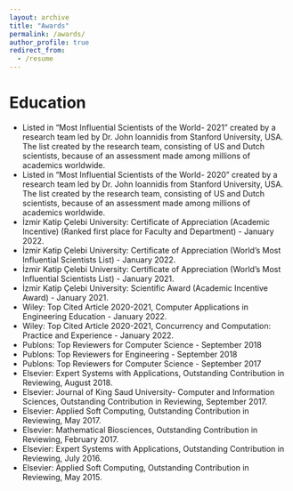 ```yaml
---
layout: archive
title: "Awards"
permalink: /awards/
author_profile: true
redirect_from:
  - /resume
---
```


Education
====

* Listed in “Most Influential Scientists of the World- 2021” created by a research team led by Dr. John Ioannidis from Stanford University, USA. The list created by the research team, consisting of US and Dutch scientists, because of an assessment made among millions of academics worldwide.
* Listed in “Most Influential Scientists of the World- 2020” created by a research team led by Dr. John Ioannidis from Stanford University, USA. The list created by the research team, consisting of US and Dutch scientists, because of an assessment made among millions of academics worldwide.
* İzmir Katip Çelebi University: Certificate of Appreciation (Academic Incentive) (Ranked first place for Faculty and Department) - January 2022.
* İzmir Katip Çelebi University: Certificate of Appreciation (World’s Most Influential Scientists List) - January 2022.
* İzmir Katip Çelebi University: Certificate of Appreciation (World’s Most Influential Scientists List) - January 2021.
* İzmir Katip Çelebi University: Scientific Award (Academic Incentive Award) - January 2021.
* Wiley: Top Cited Article 2020-2021, Computer Applications in Engineering Education - January 2022.
* Wiley: Top Cited Article 2020-2021, Concurrency and Computation: Practice and Experience - January 2022.
* Publons: Top Reviewers for Computer Science - September 2018
* Publons: Top Reviewers for Engineering - September 2018
* Publons: Top Reviewers for Computer Science - September 2017
* Elsevier: Expert Systems with Applications, Outstanding Contribution in Reviewing, August 2018.
* Elsevier: Journal of King Saud University- Computer and Information Sciences, Outstanding Contribution in Reviewing, September 2017.
* Elsevier: Applied Soft Computing, Outstanding Contribution in Reviewing, May 2017.
* Elsevier: Mathematical Biosciences, Outstanding Contribution in Reviewing, February 2017.
* Elsevier: Expert Systems with Applications, Outstanding Contribution in Reviewing, July 2016.
* Elsevier: Applied Soft Computing, Outstanding Contribution in Reviewing, May 2015.
